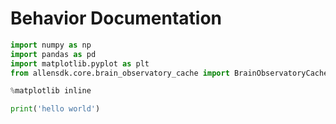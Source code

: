 # Behavior Documentation

```python
import numpy as np
import pandas as pd
import matplotlib.pyplot as plt
from allensdk.core.brain_observatory_cache import BrainObservatoryCache

%matplotlib inline

print('hello world')
